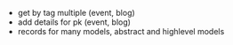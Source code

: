 * get by tag multiple (event, blog)
* add details for pk (event, blog)
* records for many models, abstract and highlevel models
